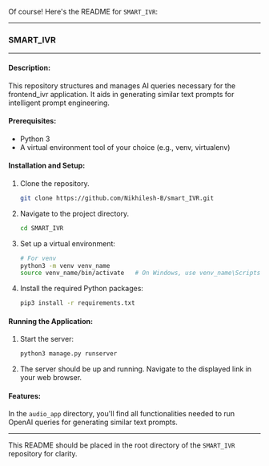 Of course! Here's the README for `SMART_IVR`:

---

### **SMART_IVR**

---

#### **Description**:

This repository structures and manages AI queries necessary for the frontend_ivr application. It aids in generating similar text prompts for intelligent prompt engineering.

#### **Prerequisites**:

- Python 3
- A virtual environment tool of your choice (e.g., venv, virtualenv)

#### **Installation and Setup**:

1. Clone the repository.

   ```bash
   git clone https://github.com/Nikhilesh-B/smart_IVR.git
   ```

2. Navigate to the project directory.

   ```bash
   cd SMART_IVR
   ```

3. Set up a virtual environment:

   ```bash
   # For venv
   python3 -m venv venv_name
   source venv_name/bin/activate   # On Windows, use venv_name\Scripts\activate
   ```

4. Install the required Python packages:
   ```bash
   pip3 install -r requirements.txt
   ```

#### **Running the Application**:

1. Start the server:

   ```bash
   python3 manage.py runserver
   ```

2. The server should be up and running. Navigate to the displayed link in your web browser.

#### **Features**:

In the `audio_app` directory, you'll find all functionalities needed to run OpenAI queries for generating similar text prompts.

---

This README should be placed in the root directory of the `SMART_IVR` repository for clarity.
